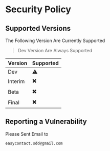 # Security Policy

## Supported Versions

The Following Version Are Currently Supported

> Dev Version Are Always Supported

| Version | Supported |
| ------- | --------- |
| Dev     | ⚠️ |
| Interim | ✖️ |
| Beta    | ✖️ |
| Final   | ✖️ |

## Reporting a Vulnerability

Please Sent Email to

```bash
easycontact.sdd@gmail.com
```
